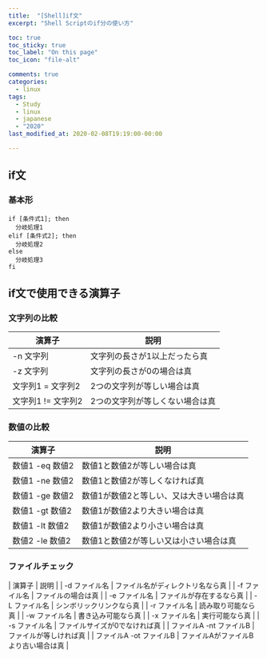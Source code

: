 ```yaml
---
title:  "[Shell]if文"
excerpt: "Shell Scriptのif分の使い方"

toc: true
toc_sticky: true
toc_label: "On this page"
toc_icon: "file-alt"

comments: true
categories:
  - linux
tags:
  - Study
  - linux
  - japanese
  - "2020"
last_modified_at: 2020-02-08T19:19:00-00:00

---
```


## if文

### 基本形
```
if [条件式1]; then
  分岐処理1
elif [条件式2]; then
  分岐処理2
else
  分岐処理3
fi
```

## if文で使用できる演算子

### 文字列の比較

|  演算子|説明|  
|---|---|  
| -n 文字列 | 文字列の長さが1以上だったら真 |  
| -z 文字列 | 文字列の長さが0の場合は真 |  
| 文字列1 = 文字列2 | 2つの文字列が等しい場合は真 |  
| 文字列1 != 文字列2 | 2つの文字列が等しくない場合は真 |


### 数値の比較

| 演算子 | 	説明 |
|---|---|
| 数値1 -eq 数値2 | 数値1と数値2が等しい場合は真 |
| 数値1 -ne 数値2 | 数値1と数値2が等しくなければ真 |
| 数値1 -ge 数値2 | 数値1が数値2と等しい、又は大きい場合は真 |
| 数値1 -gt 数値2 | 	数値1が数値2より大きい場合は真 |
| 数値1 -lt 数値2 | 	数値1が数値2より小さい場合は真 |
| 数値2 -le 数値2 | 	数値1と数値2が等しい又は小さい場合は真 |

### ファイルチェック

| 演算子 | 説明 |
| -d ファイル名 | ファイル名がディレクトリ名なら真 |
| -f ファイル名 | ファイルの場合は真 |
| -e ファイル名 | ファイルが存在するなら真 |
| -L ファイル名 | シンボリックリンクなら真 |
| -r ファイル名 | 	読み取り可能なら真 |
| -w ファイル名 | 書き込み可能なら真 |
| -x ファイル名 | 	実行可能なら真 |
| -s ファイル名 | ファイルサイズが0でなければ真 |
| ファイルA -nt ファイルB | ファイルが等しければ真 |
| ファイルA -ot ファイルB | ファイルAがファイルBより古い場合は真 |

